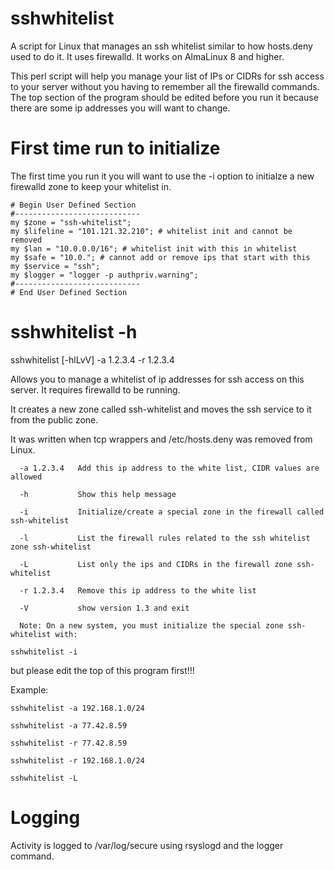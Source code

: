 # sshwhitelist
A script for Linux that manages an ssh whitelist similar to how hosts.deny used to do it. It uses firewalld. It works on AlmaLinux 8 and higher.

This perl script will help you manage your list of IPs or CIDRs for ssh access to your server without you having to remember all the firewalld commands.
The top section of the program should be edited before you run it because there are some ip addresses you will want to change.

# First time run to initialize
The first time you run it you will want to use the -i option to initialze a new firewalld zone to keep your whitelist in.

```
# Begin User Defined Section
#----------------------------
my $zone = "ssh-whitelist";
my $lifeline = "101.121.32.210"; # whitelist init and cannot be removed
my $lan = "10.0.0.0/16"; # whitelist init with this in whitelist
my $safe = "10.0."; # cannot add or remove ips that start with this
my $service = "ssh";
my $logger = "logger -p authpriv.warning";
#----------------------------
# End User Defined Section
```

# sshwhitelist -h
  sshwhitelist [-hlLvV] -a 1.2.3.4 -r 1.2.3.4

  Allows you to manage a whitelist of ip addresses for ssh access on this server.
  It requires firewalld to be running. 

  It creates a new zone called ssh-whitelist and moves the ssh service to it from the public zone.

  It was written when tcp wrappers and /etc/hosts.deny was removed from Linux.

```
  -a 1.2.3.4   Add this ip address to the white list, CIDR values are allowed
  
  -h           Show this help message
  
  -i           Initialize/create a special zone in the firewall called ssh-whitelist
  
  -l           List the firewall rules related to the ssh whitelist zone ssh-whitelist
  
  -L           List only the ips and CIDRs in the firewall zone ssh-whitelist
  
  -r 1.2.3.4   Remove this ip address to the white list
  
  -V           show version 1.3 and exit

  Note: On a new system, you must initialize the special zone ssh-whitelist with:
```
    sshwhitelist -i

  but please edit the top of this program first!!!

Example:

    sshwhitelist -a 192.168.1.0/24
    
    sshwhitelist -a 77.42.8.59
    
    sshwhitelist -r 77.42.8.59
    
    sshwhitelist -r 192.168.1.0/24

    sshwhitelist -L

# Logging
Activity is logged to /var/log/secure using rsyslogd and the logger command.
